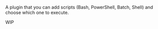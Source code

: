 A plugin that you can add scripts (Bash, PowerShell, Batch, Shell) and choose which one to execute.

WIP

